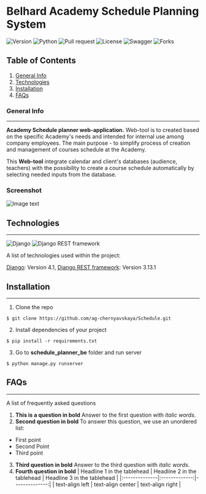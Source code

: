 # Belhard Academy Schedule Planning System


![Version](https://img.shields.io/pypi/v/1)
![Python](https://img.shields.io/pypi/pyversions/django) 
![Pull request](https://img.shields.io/github/issues-pr/AntiPetrun/django_proj)
![License](https://img.shields.io/github/license/AntiPetrun/django_proj)
![Swagger](https://img.shields.io/swagger/valid/3.0)
![Forks](https://img.shields.io/github/forks/AntiPetrun/django_proj?style=social)


<!-- PROJECT LOGO -->


## Table of Contents
1. [General Info](#general-info)
2. [Technologies](#technologies)
3. [Installation](#installation)
4. [FAQs](#faqs)
### General Info
***
**Academy Schedule planner web-application.** 
Web-tool is to created based on the specific Academy's needs and 
intended for internal use among company employees. 
The main purpose - to simplify process
of creation and management of courses schedule at the Academy.

This **Web-tool** integrate calendar and client's
databases (audience, teachers) with the possibility to create a
course schedule automatically by selecting needed inputs from the
database.

### Screenshot
![Image text](https://www.united-internet.de/fileadmin/user_upload/Brands/Downloads/Logo_IONOS_by.jpg)
## Technologies
***
![Django](https://img.shields.io/pypi/v/django?label=django)
![Django REST framework](https://img.shields.io/pypi/v/djangorestframework?label=djangorestframework)

A list of technologies used within the project:

[Django](https://www.djangoproject.com/): Version 4.1, 
[Django REST framework](https://www.django-rest-framework.org/): Version 3.13.1
## Installation
***
1. Clone the repo 
```
$ git clone https://github.com/ag-chernyavskaya/Schedule.git
```
2. Install dependencies of your project
```
$ pip install -r requirements.txt
```
3. Go to **schedule_planner_be** folder and run server
```
$ python manage.py runserver
```

## FAQs
***
A list of frequently asked questions
1. **This is a question in bold**
Answer to the first question with _italic words_. 
2. __Second question in bold__ 
To answer this question, we use an unordered list:
* First point
* Second Point
* Third point
3. **Third question in bold**
Answer to the third question with *italic words*.
4. **Fourth question in bold**
| Headline 1 in the tablehead | Headline 2 in the tablehead | Headline 3 in the tablehead |
|:--------------|:-------------:|--------------:|
| text-align left | text-align center | text-align right |
